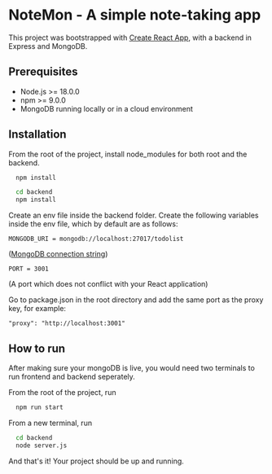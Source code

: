 # NoteMon - A simple note-taking app

This project was bootstrapped with [Create React App](https://github.com/facebook/create-react-app), with a backend in Express and MongoDB.

## Prerequisites
- Node.js >= 18.0.0
- npm >= 9.0.0
- MongoDB running locally or in a cloud environment

## Installation

From the root of the project, install node_modules for both root and the backend.

```bash
  npm install
```

```bash
  cd backend
  npm install
```
Create an env file inside the backend folder. Create the following variables inside the env file, which by default are as follows:

`MONGODB_URI = mongodb://localhost:27017/todolist` 

([MongoDB connection string](https://www.mongodb.com/resources/products/fundamentals/mongodb-connection-string))

`PORT = 3001`

(A port which does not conflict with your React application)

Go to package.json in the root directory and add the same port as the proxy key, for example:

`"proxy": "http://localhost:3001"`

## How to run

After making sure your mongoDB is live, you would need two terminals to run frontend and backend seperately.

From the root of the project, run

```bash
  npm run start
```

From a new terminal, run

```bash
  cd backend
  node server.js
```

And that's it! Your project should be up and running.